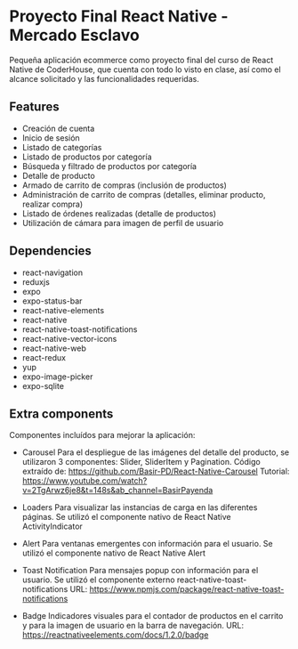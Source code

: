 
# Proyecto Final React Native - Mercado Esclavo

Pequeña aplicación ecommerce como proyecto final del curso de React Native de CoderHouse, que cuenta con todo lo visto en clase, así como el alcance solicitado y las funcionalidades requeridas.



## Features

- Creación de cuenta
- Inicio de sesión
- Listado de categorías
- Listado de productos por categoría
- Búsqueda y filtrado de productos por categoría
- Detalle de producto
- Armado de carrito de compras (inclusión de productos)
- Administración de carrito de compras (detalles, eliminar producto, realizar compra)
- Listado de órdenes realizadas (detalle de productos)
- Utilización de cámara para imagen de perfil de usuario


## Dependencies

- react-navigation
- reduxjs
- expo
- expo-status-bar
- react-native-elements
- react-native
- react-native-toast-notifications
- react-native-vector-icons
- react-native-web
- react-redux
- yup
- expo-image-picker
- expo-sqlite


## Extra components

Componentes incluídos para mejorar la aplicación:
- Carousel
Para el despliegue de las imágenes del detalle del producto, se utilizaron 3 componentes: Slider, SliderItem y Pagination.
Código extraído de: https://github.com/Basir-PD/React-Native-Carousel
Tutorial: https://www.youtube.com/watch?v=2TgArwz6je8&t=148s&ab_channel=BasirPayenda

- Loaders
Para visualizar las instancias de carga en las diferentes páginas. Se utilizó el componente nativo de React Native ActivityIndicator

- Alert
Para ventanas emergentes con información para el usuario. Se utilizó el componente nativo de React Native Alert

- Toast Notification
Para mensajes popup con información para el usuario. Se utilizó el componente externo react-native-toast-notifications
URL: https://www.npmjs.com/package/react-native-toast-notifications

- Badge
Indicadores visuales para el contador de productos en el carrito y para la imagen de usuario en la barra de navegación.
URL: https://reactnativeelements.com/docs/1.2.0/badge